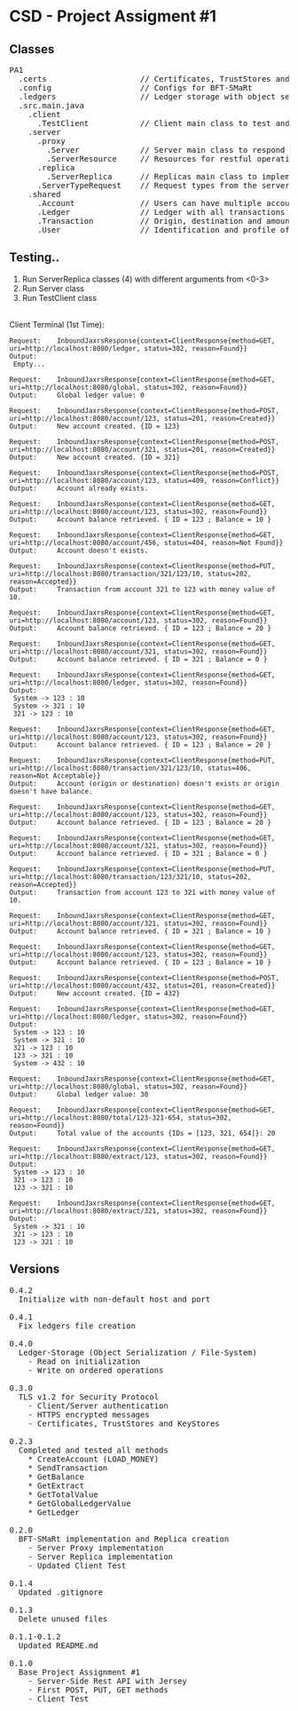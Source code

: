 # CSD - Project Assigment #1

## Classes

<pre>
PA1
  .certs                    // Certificates, TrustStores and KeyStores
  .config                   // Configs for BFT-SMaRt
  .ledgers                  // Ledger storage with object serialization
  .src.main.java
    .client
      .TestClient           // Client main class to test and communicate with server.
    .server
      .proxy
        .Server             // Server main class to respond to client requests. 
        .ServerResource     // Resources for restful operations on server-side.
      .replica
        .ServerReplica      // Replicas main class to implement bft-smart.
      .ServerTypeRequest    // Request types from the server (enum)
    .shared
      .Account              // Users can have multiple accounts to operate and control balance.
      .Ledger               // Ledger with all transactions in order and all account balances.
      .Transaction          // Origin, destination and amount of a transaction.
      .User                 // Identification and profile of a user.
</pre>

## Testing..

  1. Run ServerReplica classes (4) with different arguments from <0-3> <br />
  2. Run Server class <br />
  3. Run TestClient class <br />
  
  <br />
  Client Terminal (1st Time):
  <br />

  
    Request:    InboundJaxrsResponse{context=ClientResponse{method=GET, uri=http://localhost:8080/ledger, status=302, reason=Found}}
    Output:     
     Empty...
    
    Request:    InboundJaxrsResponse{context=ClientResponse{method=GET, uri=http://localhost:8080/global, status=302, reason=Found}}
    Output:     Global ledger value: 0
    
    Request:    InboundJaxrsResponse{context=ClientResponse{method=POST, uri=http://localhost:8080/account/123, status=201, reason=Created}}
    Output:     New account created. {ID = 123}
    
    Request:    InboundJaxrsResponse{context=ClientResponse{method=POST, uri=http://localhost:8080/account/321, status=201, reason=Created}}
    Output:     New account created. {ID = 321}
    
    Request:    InboundJaxrsResponse{context=ClientResponse{method=POST, uri=http://localhost:8080/account/123, status=409, reason=Conflict}}
    Output:     Account already exists.
    
    Request:    InboundJaxrsResponse{context=ClientResponse{method=GET, uri=http://localhost:8080/account/123, status=302, reason=Found}}
    Output:     Account balance retrieved. { ID = 123 ; Balance = 10 }
    
    Request:    InboundJaxrsResponse{context=ClientResponse{method=GET, uri=http://localhost:8080/account/456, status=404, reason=Not Found}}
    Output:     Account doesn't exists.
    
    Request:    InboundJaxrsResponse{context=ClientResponse{method=PUT, uri=http://localhost:8080/transaction/321/123/10, status=202, reason=Accepted}}
    Output:     Transaction from account 321 to 123 with money value of 10.
    
    Request:    InboundJaxrsResponse{context=ClientResponse{method=GET, uri=http://localhost:8080/account/123, status=302, reason=Found}}
    Output:     Account balance retrieved. { ID = 123 ; Balance = 20 }
    
    Request:    InboundJaxrsResponse{context=ClientResponse{method=GET, uri=http://localhost:8080/account/321, status=302, reason=Found}}
    Output:     Account balance retrieved. { ID = 321 ; Balance = 0 }
    
    Request:    InboundJaxrsResponse{context=ClientResponse{method=GET, uri=http://localhost:8080/ledger, status=302, reason=Found}}
    Output:     
     System -> 123 : 10
     System -> 321 : 10
     321 -> 123 : 10
    
    Request:    InboundJaxrsResponse{context=ClientResponse{method=GET, uri=http://localhost:8080/account/123, status=302, reason=Found}}
    Output:     Account balance retrieved. { ID = 123 ; Balance = 20 }
    
    Request:    InboundJaxrsResponse{context=ClientResponse{method=PUT, uri=http://localhost:8080/transaction/321/123/10, status=406, reason=Not Acceptable}}
    Output:     Account (origin or destination) doesn't exists or origin doesn't have balance.
    
    Request:    InboundJaxrsResponse{context=ClientResponse{method=GET, uri=http://localhost:8080/account/123, status=302, reason=Found}}
    Output:     Account balance retrieved. { ID = 123 ; Balance = 20 }
    
    Request:    InboundJaxrsResponse{context=ClientResponse{method=GET, uri=http://localhost:8080/account/321, status=302, reason=Found}}
    Output:     Account balance retrieved. { ID = 321 ; Balance = 0 }
    
    Request:    InboundJaxrsResponse{context=ClientResponse{method=PUT, uri=http://localhost:8080/transaction/123/321/10, status=202, reason=Accepted}}
    Output:     Transaction from account 123 to 321 with money value of 10.
    
    Request:    InboundJaxrsResponse{context=ClientResponse{method=GET, uri=http://localhost:8080/account/321, status=302, reason=Found}}
    Output:     Account balance retrieved. { ID = 321 ; Balance = 10 }
    
    Request:    InboundJaxrsResponse{context=ClientResponse{method=GET, uri=http://localhost:8080/account/123, status=302, reason=Found}}
    Output:     Account balance retrieved. { ID = 123 ; Balance = 10 }
    
    Request:    InboundJaxrsResponse{context=ClientResponse{method=POST, uri=http://localhost:8080/account/432, status=201, reason=Created}}
    Output:     New account created. {ID = 432}
    
    Request:    InboundJaxrsResponse{context=ClientResponse{method=GET, uri=http://localhost:8080/ledger, status=302, reason=Found}}
    Output:     
     System -> 123 : 10
     System -> 321 : 10
     321 -> 123 : 10
     123 -> 321 : 10
     System -> 432 : 10
    
    Request:    InboundJaxrsResponse{context=ClientResponse{method=GET, uri=http://localhost:8080/global, status=302, reason=Found}}
    Output:     Global ledger value: 30
    
    Request:    InboundJaxrsResponse{context=ClientResponse{method=GET, uri=http://localhost:8080/total/123-321-654, status=302, reason=Found}}
    Output:     Total value of the accounts {IDs = [123, 321, 654]}: 20
    
    Request:    InboundJaxrsResponse{context=ClientResponse{method=GET, uri=http://localhost:8080/extract/123, status=302, reason=Found}}
    Output:     
     System -> 123 : 10
     321 -> 123 : 10
     123 -> 321 : 10
    
    Request:    InboundJaxrsResponse{context=ClientResponse{method=GET, uri=http://localhost:8080/extract/321, status=302, reason=Found}}
    Output:     
     System -> 321 : 10
     321 -> 123 : 10
     123 -> 321 : 10
    
    
## Versions

<pre>
0.4.2
  Initialize with non-default host and port

0.4.1
  Fix ledgers file creation

0.4.0
  Ledger-Storage (Object Serialization / File-System)
    - Read on initialization
    - Write on ordered operations

0.3.0
  TLS v1.2 for Security Protocol
    - Client/Server authentication
    - HTTPS encrypted messages
    - Certificates, TrustStores and KeyStores

0.2.3
  Completed and tested all methods
    * CreateAccount (LOAD_MONEY)
    * SendTransaction
    * GetBalance
    * GetExtract
    * GetTotalValue
    * GetGlobalLedgerValue
    * GetLedger

0.2.0
  BFT-SMaRt implementation and Replica creation
    - Server Proxy implementation
    - Server Replica implementation
    - Updated Client Test

0.1.4
  Updated .gitignore

0.1.3
  Delete unused files

0.1.1-0.1.2
  Updated README.md
  
0.1.0
  Base Project Assignment #1 
    - Server-Side Rest API with Jersey
    - First POST, PUT, GET methods
    - Client Test
</pre>

